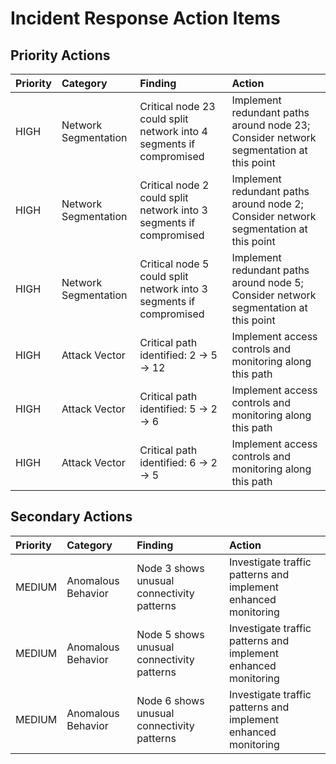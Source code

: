 # Incident Response Action Items

## Priority Actions

| Priority   | Category             | Finding                                                             | Action                                                                                |
|:-----------|:---------------------|:--------------------------------------------------------------------|:--------------------------------------------------------------------------------------|
| HIGH       | Network Segmentation | Critical node 23 could split network into 4 segments if compromised | Implement redundant paths around node 23; Consider network segmentation at this point |
| HIGH       | Network Segmentation | Critical node 2 could split network into 3 segments if compromised  | Implement redundant paths around node 2; Consider network segmentation at this point  |
| HIGH       | Network Segmentation | Critical node 5 could split network into 3 segments if compromised  | Implement redundant paths around node 5; Consider network segmentation at this point  |
| HIGH       | Attack Vector        | Critical path identified: 2 -> 5 -> 12                              | Implement access controls and monitoring along this path                              |
| HIGH       | Attack Vector        | Critical path identified: 5 -> 2 -> 6                               | Implement access controls and monitoring along this path                              |
| HIGH       | Attack Vector        | Critical path identified: 6 -> 2 -> 5                               | Implement access controls and monitoring along this path                              |

## Secondary Actions

| Priority   | Category           | Finding                                    | Action                                                         |
|:-----------|:-------------------|:-------------------------------------------|:---------------------------------------------------------------|
| MEDIUM     | Anomalous Behavior | Node 3 shows unusual connectivity patterns | Investigate traffic patterns and implement enhanced monitoring |
| MEDIUM     | Anomalous Behavior | Node 5 shows unusual connectivity patterns | Investigate traffic patterns and implement enhanced monitoring |
| MEDIUM     | Anomalous Behavior | Node 6 shows unusual connectivity patterns | Investigate traffic patterns and implement enhanced monitoring |